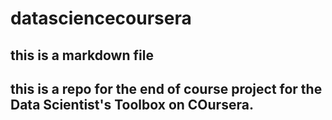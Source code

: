 # datasciencecoursera
## this is a markdown file
## this is a repo for the end of course project for the Data Scientist's Toolbox on COursera.

